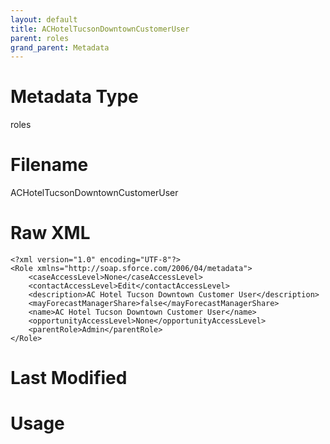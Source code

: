 ```yaml
---
layout: default
title: ACHotelTucsonDowntownCustomerUser
parent: roles
grand_parent: Metadata
---
```

# Metadata Type
roles


# Filename 
ACHotelTucsonDowntownCustomerUser


# Raw XML
```
<?xml version="1.0" encoding="UTF-8"?>
<Role xmlns="http://soap.sforce.com/2006/04/metadata">
    <caseAccessLevel>None</caseAccessLevel>
    <contactAccessLevel>Edit</contactAccessLevel>
    <description>AC Hotel Tucson Downtown Customer User</description>
    <mayForecastManagerShare>false</mayForecastManagerShare>
    <name>AC Hotel Tucson Downtown Customer User</name>
    <opportunityAccessLevel>None</opportunityAccessLevel>
    <parentRole>Admin</parentRole>
</Role>
```


# Last Modified


# Usage
